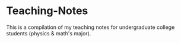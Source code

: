 # Teaching-Notes
This is a compilation of my teaching notes for undergraduate college students (physics &amp; math's major).
